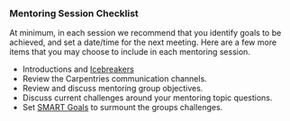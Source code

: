 ### Mentoring Session Checklist

At minimum, in each session we recommend that you identify goals to be achieved, and set a date/time for the next meeting. Here are a few more items that you may choose to include in each mentoring session.

+ Introductions and [Icebreakers](https://www.thebalance.com/fun-ice-breaker-questions-1918413) 
+ Review the Carpentries communication channels.
+ Review and discuss mentoring group objectives.
+ Discuss current challenges around your mentoring topic questions. 
+ Set [SMART Goals](http://www.hr.virginia.edu/uploads/documents/media/Writing_SMART_Goals.pdf) to surmount the groups challenges.

